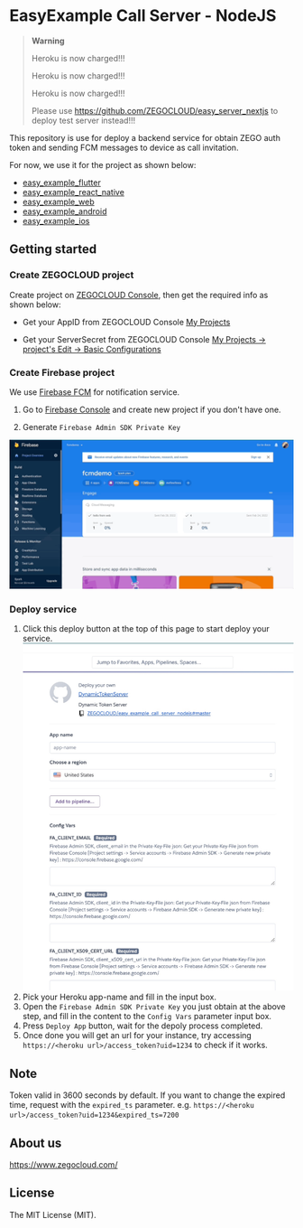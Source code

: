 # EasyExample Call Server - NodeJS

> **Warning**
> 
> Heroku is now charged!!!
> 
> Heroku is now charged!!!
> 
> Heroku is now charged!!!
>
> Please use https://github.com/ZEGOCLOUD/easy_server_nextjs to deploy test server instead!!!


This repository is use for deploy a backend service for obtain ZEGO auth token and sending FCM messages to device as call invitation.

For now, we use it for the project as shown below:
- [easy_example_flutter](https://github.com/ZEGOCLOUD/easy_example_flutter)
- [easy_example_react_native](https://github.com/ZEGOCLOUD/easy_example_react_native)
- [easy_example_web](https://github.com/ZEGOCLOUD/easy_example_web)
- [easy_example_android](https://github.com/ZEGOCLOUD/easy_example_android)
- [easy_example_ios](https://github.com/ZEGOCLOUD/easy_example_ios)

## Getting started

### Create ZEGOCLOUD project

Create project on [ZEGOCLOUD Console](https://console.zegocloud.com), then get the required info as shown below:

- Get your AppID from ZEGOCLOUD Console [My Projects](https://console.zegocloud.com/project)

- Get your ServerSecret from ZEGOCLOUD Console [My Projects -> project's Edit -> Basic Configurations](https://console.zegocloud.com/project)

### Create Firebase project

We use [Firebase FCM](https://firebase.google.com/docs/cloud-messaging) for notification service.

1. Go to [Firebase Console](https://console.firebase.google.com/) and create new project if you don't have one.

2. Generate `Firebase Admin SDK Private Key`

![Generate Key](docs/images/fcm_admin_sdk_key.gif)

### Deploy service

1. Click this deploy button at the top of this page to start deploy your service.
![](docs/images/deploy_to_heroku.jpg)
2. Pick your Heroku app-name and fill in the input box.
3. Open the `Firebase Admin SDK Private Key` you just obtain at the above step, and fill in the content to the `Config Vars` parameter input box.
4. Press `Deploy App` button, wait for the depoly process completed.
5. Once done you will get an url for your instance, try accessing `https://<heroku url>/access_token?uid=1234` to check if it works.

## Note

Token valid in 3600 seconds by default. If you want to change the expired time, request with the `expired_ts` parameter. e.g. `https://<heroku url>/access_token?uid=1234&expired_ts=7200`

## About us

https://www.zegocloud.com/

## License
The MIT License (MIT).
